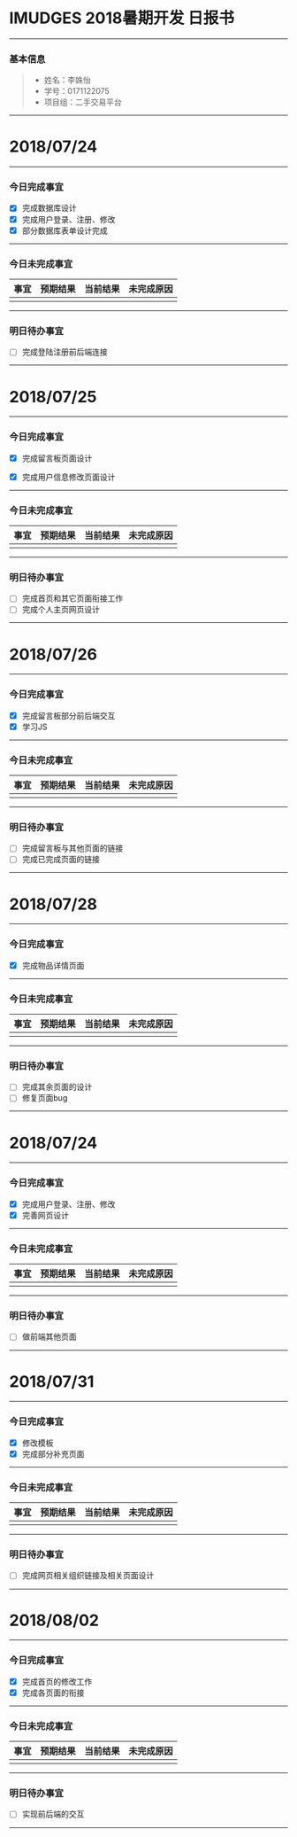 # IMUDGES 2018暑期开发 日报书
--------


### 基本信息
> * 姓名：李姝怡
> * 学号：0171122075
> * 项目组：二手交易平台

-------


# 2018/07/24

-------

### 今日完成事宜
- [x]  完成数据库设计
- [x]  完成用户登录、注册、修改
- [x]  部分数据库表单设计完成

-----
### 今日未完成事宜


| 事宜     |预期结果| 当前结果  | 未完成原因   | 
| --------   | -----:  | -----:  | :----:  |
|    |   |   |   |


------
### 明日待办事宜
- [ ] 完成登陆注册前后端连接

-------



# 2018/07/25

-------

### 今日完成事宜
- [x]  完成留言板页面设计
- [x]  完成用户信息修改页面设计


-----
### 今日未完成事宜


| 事宜     |预期结果| 当前结果  | 未完成原因   | 
| --------   | -----:  | -----:  | :----:  |
|    |   |   |   |


------
### 明日待办事宜
- [ ] 完成首页和其它页面衔接工作
- [ ] 完成个人主页网页设计
-------



# 2018/07/26

-------

### 今日完成事宜
- [x]  完成留言板部分前后端交互
- [x]  学习JS

-----
### 今日未完成事宜


| 事宜     |预期结果| 当前结果  | 未完成原因   | 
| --------   | -----:  | -----:  | :----:  |
|    |   |   |   |


------
### 明日待办事宜
- [ ] 完成留言板与其他页面的链接
- [ ] 完成已完成页面的链接

-------



# 2018/07/28

-------

### 今日完成事宜
- [x]  完成物品详情页面

-----
### 今日未完成事宜


| 事宜     |预期结果| 当前结果  | 未完成原因   | 
| --------   | -----:  | -----:  | :----:  |
|    |   |   |   |


------
### 明日待办事宜
- [ ] 完成其余页面的设计
- [ ] 修复页面bug

-------

# 2018/07/24

-------

### 今日完成事宜
- [x]  完成用户登录、注册、修改
- [x]  完善网页设计

-----
### 今日未完成事宜


| 事宜     |预期结果| 当前结果  | 未完成原因   | 
| --------   | -----:  | -----:  | :----:  |
|    |   |   |   |


------
### 明日待办事宜
- [ ] 做前端其他页面

-------


# 2018/07/31

-------

### 今日完成事宜
- [x]  修改模板
- [x]  完成部分补充页面

-----
### 今日未完成事宜




| 事宜     |预期结果| 当前结果  | 未完成原因   | 
| --------   | -----:  | -----:  | :----:  |
|    |   |   |   |


------
### 明日待办事宜
- [ ] 完成网页相关组织链接及相关页面设计

-------

# 2018/08/02

-------

### 今日完成事宜
- [x]  完成首页的修改工作
- [x]  完成各页面的衔接

-----
### 今日未完成事宜


| 事宜     |预期结果| 当前结果  | 未完成原因   | 
| --------   | -----:  | -----:  | :----:  |
|    |   |   |   |


------
### 明日待办事宜
- [ ] 实现前后端的交互

-------





